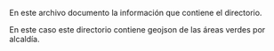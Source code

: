 En este archivo documento la información que contiene el directorio. 

En este caso este directorio contiene geojson de las áreas verdes por alcaldía. 
